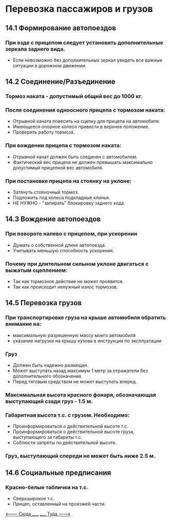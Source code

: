 # Перевозка пассажиров и грузов
## 14.1 Формирование автопоездов
### При езде с прицепом следует установить дополнительные зеркала заднего вида.
+ Если невозможно без дополнительных зеркал увидеть все важные ситуации в дорожном движении.

## 14.2 Соединение/Разъединение

### Тормоз наката - __допустимый общий вес до 1000 кг__.

### После соединения одноосного прицепа с тормозом наката:
+ Отрывной каната повесить на сцепку для прицепа на автомобиле.
+ Имеющееся опорное колесо привести в верхнее положение.
+ Проверить работу тормоза.

### При вождении прицепа с тормозом наката:
+ Отрывной канат должен быть соединен с автомобилем.
+ Фактический вес прицепа не должен превышать максимально допустимый прицепной вес автомобиля.

### При постановке прицепа на стоянку на уклоне:
+ Затянуть стояночный тормоз.
+ Подложить под колеса подкладные клинья.
+ НЕ НУЖНО - "запирать" блокировку заднего хода.

## 14.3 Вождение автопоездов
### При повороте налево с прицепом, при ускорении
+ Думать о собственной длине автопоезда.
+ Учитывать меньшую способность ускорения.

### Почему при длительном сильном уклоне двигаться с выжатым сцеплением:
+ Так как тормозное действие не может проявится.
+ Так как происходит ненужный износ тормозов.

## 14.5 Перевозка грузов
### При транспортировке груза на крыше автомобиля обратить внимание на:

+ максимальную разрешенную массу моего автомобиля
+ указание нагрузки на крышу кузова в инструкции по эксплуатации

### Груз
+ Должен быть надежно размещен.
+ Может выступать назад максимум 1 метр за отражатели без дополнительного обозначения. 
+ Перед тяговым средством не может выступать вперед.
### __Максимальная высота красного фонаря__, обозначающая выступающий сзади груз - __1.5 м__.

### Габаритная высота т.с. с грузом. Необходимо:
+ Проинформироваться о действительной высоте т.с.
+ Проинформироваться о действительной высоте груза, выступающего за габариты т.с.
+ Соблюсти запреты по действительной высоте.

### Груз, выступающий спереди не может быть ниже 2.5 м.

## 14.6 Социальные предписания
### Красно-белые таблички на т.с.
+ Сверхширокое т.с.
+ Прицеп, оставленный на проезжей части.

[<--- Сюда ___](/13%20-%20technical%20conditions%20&%20ecology.md)
[___ Туда --->](/01%20-%20human%20risk%20factor.md)
 